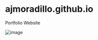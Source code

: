 # ajmoradillo.github.io
Portfolio Website

![image](https://user-images.githubusercontent.com/49711070/57306900-2ece4500-7116-11e9-9886-f8ab6501a7c1.png)

